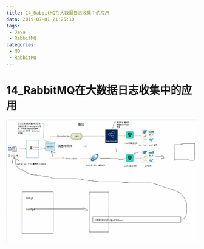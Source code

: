 ```yaml
---
title: 14_RabbitMQ在大数据日志收集中的应用
data: 2019-07-01 21:25:10
tags: 
 - Java
 - RabbitMQ
categories:
 - MQ
 - RabbitMQ
---
```


# 14_RabbitMQ在大数据日志收集中的应用

![消息中间件在大数据日志收集处理的应用](https://raw.githubusercontent.com/tomxwd/ImageHosting/master/blog/RabbitMQ/14%E6%B6%88%E6%81%AF%E4%B8%AD%E9%97%B4%E4%BB%B6%E5%9C%A8%E5%A4%A7%E6%95%B0%E6%8D%AE%E6%97%A5%E5%BF%97%E6%94%B6%E9%9B%86%E5%A4%84%E7%90%86%E7%9A%84%E5%BA%94%E7%94%A8.png)

